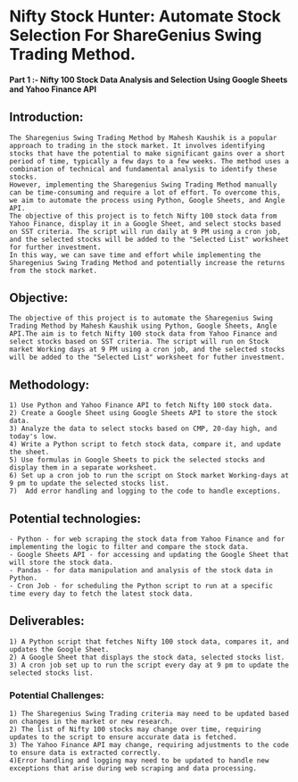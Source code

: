 # Nifty Stock Hunter: Automate Stock Selection For ShareGenius Swing Trading Method.

#### Part 1 :- Nifty 100 Stock Data Analysis and Selection Using Google Sheets and Yahoo Finance API

## Introduction:

    The Sharegenius Swing Trading Method by Mahesh Kaushik is a popular approach to trading in the stock market. It involves identifying stocks that have the potential to make significant gains over a short period of time, typically a few days to a few weeks. The method uses a combination of technical and fundamental analysis to identify these stocks.
    However, implementing the Sharegenius Swing Trading Method manually can be time-consuming and require a lot of effort. To overcome this, we aim to automate the process using Python, Google Sheets, and Angle API.
    The objective of this project is to fetch Nifty 100 stock data from Yahoo Finance, display it in a Google Sheet, and select stocks based on SST criteria. The script will run daily at 9 PM using a cron job, and the selected stocks will be added to the "Selected List" worksheet for further investment.
    In this way, we can save time and effort while implementing the Sharegenius Swing Trading Method and potentially increase the returns from the stock market.


## Objective:

    The objective of this project is to automate the Sharegenius Swing Trading Method by Mahesh Kaushik using Python, Google Sheets, Angle API.The aim is to fetch Nifty 100 stock data from Yahoo Finance and select stocks based on SST criteria. The script will run on Stock market Working days at 9 PM using a cron job, and the selected stocks will be added to the "Selected List" worksheet for futher investment.


## Methodology:

    1) Use Python and Yahoo Finance API to fetch Nifty 100 stock data.
    2) Create a Google Sheet using Google Sheets API to store the stock data.
    3) Analyze the data to select stocks based on CMP, 20-day high, and today's low. 
    4) Write a Python script to fetch stock data, compare it, and update the sheet. 
    5) Use formulas in Google Sheets to pick the selected stocks and display them in a separate worksheet.
    6) Set up a cron job to run the script on Stock market Working-days at 9 pm to update the selected stocks list.
    7)  Add error handling and logging to the code to handle exceptions.
    
## Potential technologies:

    - Python - for web scraping the stock data from Yahoo Finance and for implementing the logic to filter and compare the stock data.
    - Google Sheets API - for accessing and updating the Google Sheet that will store the stock data.
    - Pandas - for data manipulation and analysis of the stock data in Python.
    - Cron Job - for scheduling the Python script to run at a specific time every day to fetch the latest stock data.


## Deliverables:
    1) A Python script that fetches Nifty 100 stock data, compares it, and updates the Google Sheet.
    2) A Google Sheet that displays the stock data, selected stocks list.
    3) A cron job set up to run the script every day at 9 pm to update the selected stocks list.
    
    
### Potential Challenges:

    1) The Sharegenius Swing Trading criteria may need to be updated based on changes in the market or new research.
    2) The list of Nifty 100 stocks may change over time, requiring updates to the script to ensure accurate data is fetched.
    3) The Yahoo Finance API may change, requiring adjustments to the code to ensure data is extracted correctly.
    4)Error handling and logging may need to be updated to handle new exceptions that arise during web scraping and data processing.
    
    

